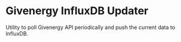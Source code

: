 # Givenergy InfluxDB Updater

Utility to poll Givenergy API periodically and push the current data to InfluxDB.
